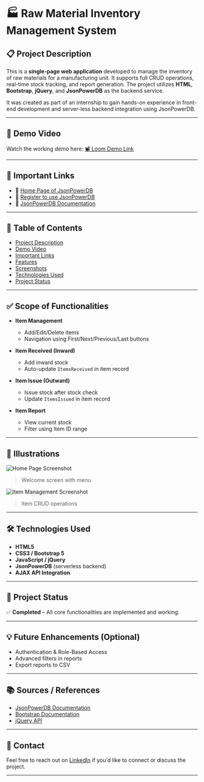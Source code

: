 # 🏭 Raw Material Inventory Management System

## 📋 Project Description

This is a **single-page web application** developed to manage the inventory of raw materials for a manufacturing unit. It supports full CRUD operations, real-time stock tracking, and report generation. The project utilizes **HTML**, **Bootstrap**, **jQuery**, and **JsonPowerDB** as the backend service.

It was created as part of an internship to gain hands-on experience in front-end development and server-less backend integration using JsonPowerDB.

---

## 🎥 Demo Video

Watch the working demo here: [📽️ Loom Demo Link](https://www.loom.com/share/your-video-id-here)

---

## 🔗 Important Links

- 🔸 [Home Page of JsonPowerDB](https://login2explore.com)
- 🔸 [Register to use JsonPowerDB](http://api.login2explore.com)
- 🔸 [JsonPowerDB Documentation](https://login2explore.com/jpdb/docs.html)

---

## 📑 Table of Contents

- [Project Description](#project-description)
- [Demo Video](#demo-video)
- [Important Links](#important-links)
- [Features](#features)
- [Screenshots](#screenshots)
- [Technologies Used](#technologies-used)
- [Project Status](#project-status)

---

## ✅ Scope of Functionalities

- **Item Management**
  - Add/Edit/Delete items
  - Navigation using First/Next/Previous/Last buttons

- **Item Received (Inward)**
  - Add inward stock
  - Auto-update `ItemsReceived` in item record

- **Item Issue (Outward)**
  - Issue stock after stock check
  - Update `ItemsIssued` in item record

- **Item Report**
  - View current stock
  - Filter using Item ID range

---

## 📸 Illustrations

![Home Page Screenshot](screenshots/homepage.png)
> Welcome screen with menu

![Item Management Screenshot](screenshots/item-management.png)
> Item CRUD operations

---

## 🛠️ Technologies Used

- **HTML5**
- **CSS3 / Bootstrap 5**
- **JavaScript / jQuery**
- **JsonPowerDB** (serverless backend)
- **AJAX API Integration**

---

## 🚧 Project Status

✅ **Completed** – All core functionalities are implemented and working.

---

## 💡 Future Enhancements (Optional)

- Authentication & Role-Based Access
- Advanced filters in reports
- Export reports to CSV

---

## 📚 Sources / References

- [JsonPowerDB Documentation](https://login2explore.com/jpdb/docs.html)
- [Bootstrap Documentation](https://getbootstrap.com)
- [jQuery API](https://api.jquery.com)

---

## 📩 Contact

Feel free to reach out on [LinkedIn](https://linkedin.com/in/ishita-pathunda-8ab902215/) if you'd like to connect or discuss the project.

---
